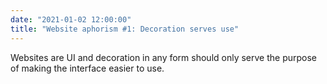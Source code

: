 ```yaml
---
date: "2021-01-02 12:00:00"
title: "Website aphorism #1: Decoration serves use"
---
```



Websites are UI and decoration in any form should only serve the purpose of making the interface easier to use.
